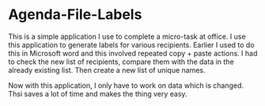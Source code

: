 # Agenda-File-Labels
This is a simple application I use to complete a micro-task at office. I use this application to generate labels for various recipients. 
Earlier I used to do this in Microsoft word and this involved repeated copy + paste actions.
I had to check the new list of recipients, compare them with the data in the already existing list. Then create a new list of unique names.

Now with this application, I only have to work on data which is changed.
Thsi saves a lot of time and makes the thing very easy.
